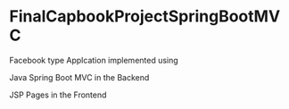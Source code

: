 # FinalCapbookProjectSpringBootMVC

Facebook type Applcation implemented using

Java Spring Boot MVC in the Backend

JSP Pages in the Frontend
